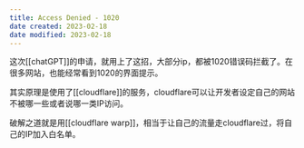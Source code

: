 ```yaml
---
title: Access Denied - 1020
date created: 2023-02-18
date modified: 2023-02-18
---
```


这次[[chatGPT]]的申请，就用上了这招，大部分ip，都被1020错误码拦截了。在很多网站，也能经常看到1020的界面提示。

其实原理是使用了[[cloudflare]]的服务，cloudflare可以让开发者设定自己的网站不被哪一些或者说哪一类IP访问。

破解之道就是用[[cloudflare warp]]，相当于让自己的流量走cloudflare过，将自己的IP加入白名单。
